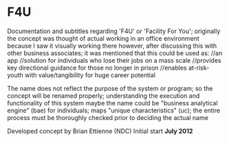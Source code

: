 # F4U

Documentation and subtitles regarding 'F4U' or 'Facility For You'; originally the concept was thought of actual working in an office environment because I saw it visually working there however, after discussing this with other business associates; it was mentioned that this could be used as:
//an app
//solution for individuals who lose their jobs on a mass scale
//provides key directional guidance for those no longer in prison
//enables at-risk-youth with value/tangibility for huge career potential

The name does not reflect the purpose of the system or program; so the concept will be renamed properly; understanding the execution and functionality of this system maybe the name could be "business analytical engine" (bae) for individuals; maps "unique characteristics" (uc); the entire process must be thoroughly checked prior to deciding the actual name

Developed concept by Brian Ettienne (NDC) Initial start **July 2012**
